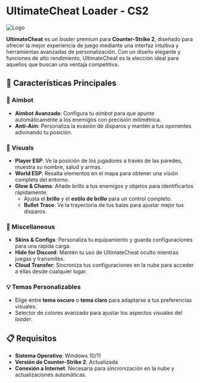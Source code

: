 # UltimateCheat Loader - CS2

![Logo](enlace)

**UltimateCheat** es un *loader* premium para **Counter-Strike 2**, diseñado para ofrecer la mejor experiencia de juego mediante una interfaz intuitiva y herramientas avanzadas de personalización. Con un diseño elegante y funciones de alto rendimiento, UltimateCheat es la elección ideal para aquellos que buscan una ventaja competitiva.

## 🌟 Características Principales

### 🧠 Aimbot
- **Aimbot Avanzado**: Configura tu *aimbot* para que apunte automáticamente a los enemigos con precisión milimétrica.
- **Anti-Aim**: Personaliza la evasión de disparos y mantén a tus oponentes adivinando tu posición.

### 👀 Visuals
- **Player ESP**: Ve la posición de los jugadores a través de las paredes, muestra su nombre, salud y armas.
- **World ESP**: Resalta elementos en el mapa para obtener una visión completa del entorno.
- **Glow & Chams**: Añade brillo a tus enemigos y objetos para identificarlos rápidamente.
  - Ajusta el **brillo** y el **estilo de brillo** para un control completo.
  - **Bullet Trace**: Ve la trayectoria de tus balas para ajustar mejor tus disparos.

### 🔧 Miscellaneous
- **Skins & Configs**: Personaliza tu equipamiento y guarda configuraciones para una rápida carga.
- **Hide for Discord**: Mantén tu uso de UltimateCheat oculto mientras juegas y transmites.
- **Cloud Transfer**: Sincroniza tus configuraciones en la nube para acceder a ellas desde cualquier lugar.

### 💡 Temas Personalizables
- Elige entre **tema oscuro** o **tema claro** para adaptarse a tus preferencias visuales.
- Selector de colores avanzado para ajustar los aspectos visuales del *loader*.

## 📋 Requisitos

- **Sistema Operativo**: Windows 10/11
- **Versión de Counter-Strike 2**: Actualizada
- **Conexión a Internet**: Necesaria para sincronización en la nube y actualizaciones automáticas.

#
